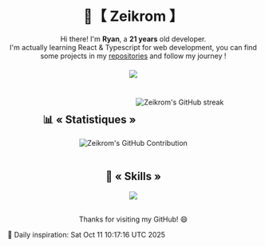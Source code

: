 <div align="center">
  <h1>🍃【 Zeikrom 】</h1>
  <p>
    Hi there! I'm <strong>Ryan</strong>, a <strong>21 years</strong> old developer.<br>I'm actually learning React & Typescript for web development, you can find some projects in my <a href="https://github.com/Zeikrom251?tab=repositories">repositories</a> and          follow my journey !
  </p>
  <h5>
    <a href="https://discord.com/users/680179967233228835">
      <img src="https://lanyard.cnrad.dev/api/680179967233228835?bg=2b2d31&borderRadius=40px&theme=dark" />
    </a>
  </h5>
</div>

<br>


<div align="center" style="display: flex; justify-content: center; flex-wrap: wrap;">
  <h2>📊 « Statistiques »</h2>
  <img src="https://github-readme-streak-stats.herokuapp.com?user=Zeikrom251&theme=city-lights&hide_border=true&border_radius=5&short_numbers=true&date_format=j%20M%5B%20Y%5D&card_width=450&card_height=100" alt="Zeikrom's GitHub streak" />
  <img src="http://github-profile-summary-cards.vercel.app/api/cards/repos-per-language?username=Zeikrom251&theme=city_lights" alt="Zeikrom's GitHub Contribution" />
</div>

<br>

<div align="center">
  <h2>🎯 « Skills »</h2>
  <img src="https://skillicons.dev/icons?i=html,css,js,typescript,react,nodejs,discordjs,cpp,mysql,postgres,graphql,vscode,ubuntu,powershell,git,github,gitlab,discord,figma,arduino"/>
</div>

<br>


<div align="center">
  <p>Thanks for visiting my GitHub! 😄</p>
</div>

🚀 Daily inspiration: Sat Oct 11 10:17:16 UTC 2025

